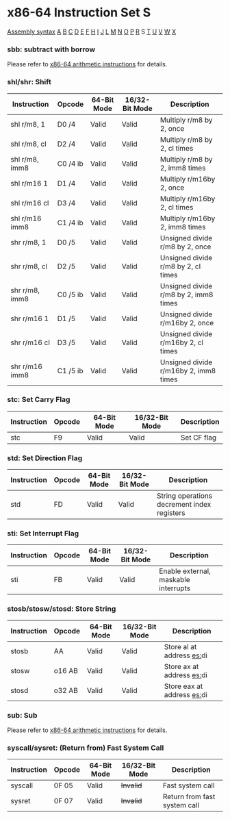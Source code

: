 x86-64 Instruction Set S
========================

[Assembly syntax](AssemblyX64.md)
[A](AssemblyX64A.md) [B](AssemblyX64B.md) [C](AssemblyX64C.md)
[D](AssemblyX64D.md) [E](AssemblyX64E.md) [F](AssemblyX64F.md)
[H](AssemblyX64H.md) [I](AssemblyX64I.md) [J](AssemblyX64J.md)
[L](AssemblyX64L.md) [M](AssemblyX64M.md) [N](AssemblyX64N.md)
[O](AssemblyX64O.md) [P](AssemblyX64P.md) [R](AssemblyX64R.md)
S [T](AssemblyX64T.md) [U](AssemblyX64U.md)
[V](AssemblyX64V.md) [W](AssemblyX64W.md) [X](AssemblyX64X.md)

### sbb: subtract with borrow

Please refer to [x86-64 arithmetic instructions](AssemblyX64Arith.md) for details.

### shl/shr: Shift

| Instruction    | Opcode   | 64-Bit Mode | 16/32-Bit Mode | Description                           |
| -------------- | -------- | ----------- | -------------- | ------------------------------------- |
| shl r/m8, 1    | D0 /4    | Valid       | Valid          | Multiply r/m8 by 2, once              |
| shl r/m8, cl   | D2 /4    | Valid       | Valid          | Multiply r/m8 by 2, cl times          |
| shl r/m8, imm8 | C0 /4 ib | Valid       | Valid          | Multiply r/m8 by 2, imm8 times        |
| shl r/m16 1    | D1 /4    | Valid       | Valid          | Multiply r/m16by 2, once              |
| shl r/m16 cl   | D3 /4    | Valid       | Valid          | Multiply r/m16by 2, cl times          |
| shl r/m16 imm8 | C1 /4 ib | Valid       | Valid          | Multiply r/m16by 2, imm8 times        |
| shr r/m8, 1    | D0 /5    | Valid       | Valid          | Unsigned divide r/m8 by 2, once       |
| shr r/m8, cl   | D2 /5    | Valid       | Valid          | Unsigned divide r/m8 by 2, cl times   |
| shr r/m8, imm8 | C0 /5 ib | Valid       | Valid          | Unsigned divide r/m8 by 2, imm8 times |
| shr r/m16 1    | D1 /5    | Valid       | Valid          | Unsigned divide r/m16by 2, once       |
| shr r/m16 cl   | D3 /5    | Valid       | Valid          | Unsigned divide r/m16by 2, cl times   |
| shr r/m16 imm8 | C1 /5 ib | Valid       | Valid          | Unsigned divide r/m16by 2, imm8 times |

### stc: Set Carry Flag

| Instruction | Opcode | 64-Bit Mode | 16/32-Bit Mode | Description  |
| ----------- | ------ | ----------- | -------------- | ------------ |
| stc         | F9     | Valid       | Valid          | Set CF flag  |

### std: Set Direction Flag
| Instruction | Opcode | 64-Bit Mode | 16/32-Bit Mode | Description                                 |
| ----------- | ------ | ----------- | -------------- | ------------------------------------------- |
| std         | FD     | Valid       | Valid          | String operations decrement index registers |

### sti: Set Interrupt Flag

| Instruction | Opcode | 64-Bit Mode | 16/32-Bit Mode | Description                          |
| ----------- | ------ | ----------- | -------------- | ------------------------------------ |
| sti         | FB     | Valid       | Valid          | Enable external, maskable interrupts |

### stosb/stosw/stosd: Store String

| Instruction | Opcode | 64-Bit Mode | 16/32-Bit Mode | Description                       |
| ----------- | ------ | ----------- | -------------- | --------------------------------- |
| stosb       | AA     | Valid       | Valid          | Store al at address [es:](e/r)di  |
| stosw       | o16 AB | Valid       | Valid          | Store ax at address [es:](e/r)di  |
| stosd       | o32 AB | Valid       | Valid          | Store eax at address [es:](e/r)di |

### sub: Sub

Please refer to [x86-64 arithmetic instructions](AssemblyX64Arith.md) for details.

### syscall/sysret: (Return from) Fast System Call

| Instruction | Opcode | 64-Bit Mode | 16/32-Bit Mode | Description                  |
| ----------- | ------ | ----------- | -------------- | ---------------------------- |
| syscall     | 0F 05  | Valid       | ~~Invalid~~    | Fast system call             |
| sysret      | 0F 07  | Valid       | ~~Invalid~~    | Return from fast system call |
